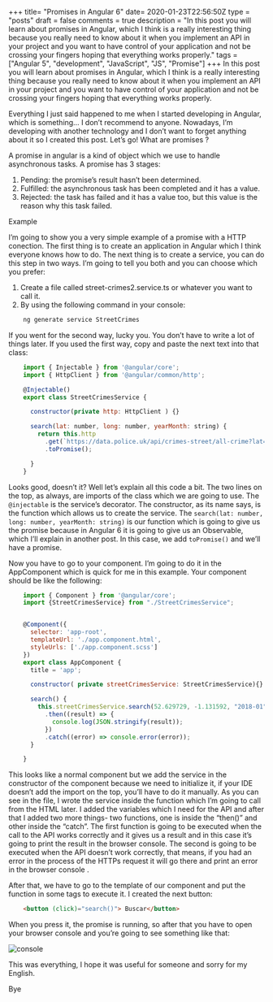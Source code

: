 +++
title= "Promises in Angular 6"
date= 2020-01-23T22:56:50Z
type = "posts"
draft = false
comments = true
description = "In this post you will learn about promises in Angular, which I think is a really interesting thing because you really need to know about it when you implement an API in your project and you want to have control of your application and not be crossing your fingers hoping that everything works properly."
tags = ["Angular 5", "development", "JavaScript", "JS", "Promise"]
+++
In this post you will learn about promises in Angular, which I think is a really interesting thing because you really need to know about it when you implement an API in your project and you want to have control of your application and not be crossing your fingers hoping that everything works properly.

Everything I just said happened to me when I started developing in Angular, which is something… I don’t recommend to anyone. Nowadays, I’m developing with another technology and I don’t want to forget anything about it so I created this post. Let’s go!
What are promises ?

A promise in angular is a kind of object which we use to handle asynchronous tasks. A promise has 3 stages:
1. Pending: the promise’s result hasn’t been determined.
2. Fulfilled: the asynchronous task has been completed and it has a value.
3. Rejected: the task has failed and it has a value too, but this value is the reason why this task failed.

Example

I’m going to show you a very simple example of a promise with a HTTP conection. The first thing is to create an application in Angular which I think everyone knows how to do. The next thing is to create a service, you can do this step in two ways. I’m going to tell you both and you can choose which you prefer:

1. Create a file called street-crimes2.service.ts or whatever you want to call it.
2. By using the following command in your console:

```bash
    ng generate service StreetCrimes
```
If you went for the second way, lucky you. You don’t have to write a lot of things later. If you used the first way, copy and paste the next text into that class:

```javascript
    import { Injectable } from '@angular/core';
    import { HttpClient } from '@angular/common/http';

    @Injectable()
    export class StreetCrimesService {

      constructor(private http: HttpClient ) {}

      search(lat: number, long: number, yearMonth: string) {
        return this.http
          .get(`https://data.police.uk/api/crimes-street/all-crime?lat=${lat}&lng=${long}&date=${yearMonth}`)
          .toPromise();

      }
    }
```

Looks good, doesn’t it? Well let’s explain all this code a bit. The two lines on the top, as always, are imports of the class which we are going to use. The `@injectable` is the service’s decorator.  The constructor, as its name says, is the function which allows us to create the service. The `search(lat: number, long: number, yearMonth: string)` is our function which is going to give us the promise because in Angular 6 it is going to give us an Observable, which I’ll explain in another post. In this case, we add `toPromise()` and we’ll have a promise.

Now you have to go to your component. I’m going to do it in the AppComponent which is quick for me in this example. Your component should be like the following:

```javascript
    import { Component } from '@angular/core';
    import {StreetCrimesService} from "./StreetCrimesService";


    @Component({
      selector: 'app-root',
      templateUrl: './app.component.html',
      styleUrls: ['./app.component.scss']
    })
    export class AppComponent {
      title = 'app';

      constructor( private streetCrimesService: StreetCrimesService){}

      search() {
        this.streetCrimesService.search(52.629729, -1.131592, "2018-01")
          .then((result) => {
            console.log(JSON.stringify(result));
          })
          .catch((error) => console.error(error));
      }

    }
```

This looks like a normal component but we add the service in the constructor of the component because we need to initialize it, if your IDE doesn’t add the import on the top, you’ll have to do it manually. As you can see in the file, I wrote the service inside the function which I’m going to call from the HTML later. I added the variables which I need for the API and after that I added two more things- two functions, one is inside the “then()” and other inside the “catch”. The first function is going to be executed when the call to the API works correctly and it gives us a result and in this case it’s going to print the result in the browser console. The second is going to be executed when the API doesn’t work correctly, that means, if you had an error in the process of the HTTPs request it will go there and print an error in the browser console .

After that, we have to go to the template of our component and put the function in some tags to execute it. I created the next button:
```html
    <button (click)="search()"> Buscar</button>
```
When you press it, the promise is running, so after that you have to open your browser console and you’re going to see something like that:

![console](/images/promises/angular5Console.png)

This was everything, I hope it was useful for someone and sorry for my English.

Bye
